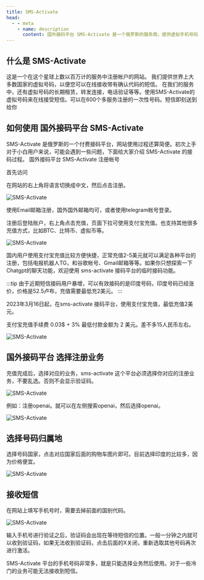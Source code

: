 ```yaml
---
title: SMS-Activate
head:
  - - meta
    - name: description
      content: 国外接码平台 SMS-Activate 是一个俄罗斯的服务商，提供虚拟手机号码，可以接收短信验证码，可以用于注册海外服务
---
```


## 什么是 SMS-Activate <Pill style="font-size:1rem;" name="SMS-Activate官网" link="https://sms-activate.io/?ref=8170513" image="https://smsactivate.s3.eu-central-1.amazonaws.com/assets/img/activate_favicon32.svg" />

这是一个在这个星球上数以百万计的服务中注册帐户的网站。 我们提供世界上大多数国家的虚拟号码，以便您可以在线接收带有确认代码的短信。 在我们的服务中，还有虚拟号码的长期租赁，转发连接，电话验证等等。使用SMS-Activate的虚拟号码来在线接受短信。可以在600个多服务注册的一次性号码。短信即刻送到给你

## 如何使用 国外接码平台 SMS-Activate

SMS-Activate 是俄罗斯的一个付费接码平台，网站使用过程还算简便。初次上手对于小白用户来说，可能会遇到一些问题，下面给大家介绍 SMS-Activate 的接码过程。
国外接码平台 SMS-Activate 注册帐号

首先访问 <Pill name="SMS-Activate官网" link="https://sms-activate.io/?ref=8170513" image="https://smsactivate.s3.eu-central-1.amazonaws.com/assets/img/activate_favicon32.svg" />

在网站的右上角将语言切换成中文，然后点击注册。

![SMS-Activate](https://i.theojs.cn/docs/20240113215937.webp '注册 [SMS-Activate](https://sms-activate.io/?ref=8170513) 账号')

使用Email邮箱注册，国外国外邮箱均可，或者使用telegram帐号登录。

注册后登陆账户，右上角点击充值，页面下拉可使用支付宝充值。也支持其他很多充值方式，比如BTC、比特币、虚拟币等。

![SMS-Activate](https://i.theojs.cn/docs/20240113220010.webp '充值余额')

国内用户使用支付宝充值比较方便快捷，正常充值2-5美元就可以满足各种平台的注册，包括电报机器人TG，和谷歌帐号、Gmail邮箱等等。如果你只想探索一下Chatgpt的聊天功能，欢迎使用 sms-activate 接码平台的临时接码功能。

:::tip
由于近期短信接码用户暴增，可以有效接码的是印度号码，印度号码已经涨价，价格是52.5卢布，充值需要最低充2美元。
:::

2023年3月16日起，在sms-activate 接码平台，使用支付宝充值，最低充值2美元。

支付宝充值手续费 0.03$ + 3% 最低付款金额为 2 美元。差不多15人民币左右。

![SMS-Activate](https://i.theojs.cn/docs/20240113220109.webp '充值余额')

## 国外接码平台 选择注册业务

充值完成后，选择对应的业务，sms-activate 这个平台必须选择你对应的注册业务，不要乱选。否则不会显示验证码。

![SMS-Activate](https://i.theojs.cn/docs/20240113220135.webp '选择注册业务')

例如：注册openai。就可以在左侧搜索openai，然后选择openai。

![SMS-Activate](https://i.theojs.cn/docs/20240113220155.webp '注册openai')

## 选择号码归属地

选择号码国家，点击对应国家后面的购物车图片即可。目前选择印度的比较多，因为价格便宜。

![SMS-Activate](https://i.theojs.cn/docs/20240113220219.webp '选择号码归属地')

## 接收短信

在网站上填写手机号时，需要去掉前面的国别代码。

![SMS-Activate](https://i.theojs.cn/docs/20240113220246.webp '接收短信')

输入手机号进行验证之后，验证码会出现在等待短信的位置。一般一分钟之内就可以收到验证码，如果无法收到验证码，点击后面的X关闭，重新选取其他号码再次进行激活。

SMS-Activate 平台的手机号码非常多，就是只能选择业务然后使用。对于一些冷门的业务可能无法接收到短信。
